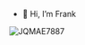 - 👋 Hi, I’m Frank

<!---
rungr4vity/rungr4vity is a ✨ special ✨ repository because its `README.md` (this file) appears on your GitHub profile.
You can click the Preview link to take a look at your changes.
--->


![JQMAE7887](https://github.com/rungr4vity/rungr4vity/assets/71154706/bcce0a3d-aa1b-4c48-a858-4455b74db866=250x250)
